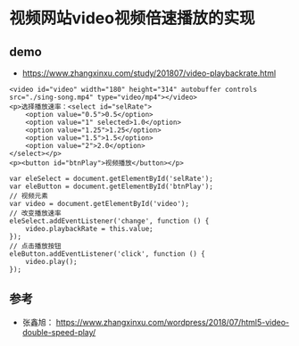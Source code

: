 # 视频网站video视频倍速播放的实现

## demo
- https://www.zhangxinxu.com/study/201807/video-playbackrate.html

```
<video id="video" width="180" height="314" autobuffer controls src="./sing-song.mp4" type="video/mp4"></video>
<p>选择播放速率：<select id="selRate">
    <option value="0.5">0.5</option>
    <option value="1" selected>1.0</option>
    <option value="1.25">1.25</option>
    <option value="1.5">1.5</option>
    <option value="2">2.0</option>
</select></p>
<p><button id="btnPlay">视频播放</button></p>

var eleSelect = document.getElementById('selRate');
var eleButton = document.getElementById('btnPlay');
// 视频元素
var video = document.getElementById('video');
// 改变播放速率
eleSelect.addEventListener('change', function () {
    video.playbackRate = this.value;
});
// 点击播放按钮
eleButton.addEventListener('click', function () {
    video.play();
});
```

## 参考
- 张鑫旭： https://www.zhangxinxu.com/wordpress/2018/07/html5-video-double-speed-play/
